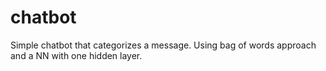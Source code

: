 # chatbot

Simple chatbot that categorizes a message. Using bag of words approach and a NN with one hidden layer.
